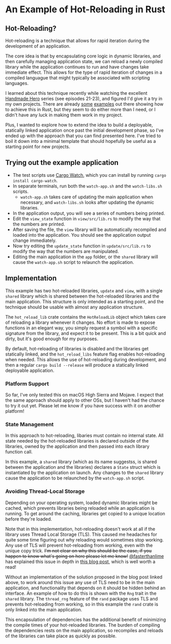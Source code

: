 # An Example of Hot-Reloading in Rust

## Hot-Reloading?

Hot-reloading is a technique that allows for rapid iteration during the development of an application.

The core idea is that by encapsulating core logic in dynamic libraries, and then carefully managing application state, we can reload a newly compiled library while the application continues to run and have changes take immediate effect. This allows for the type of rapid iteration of changes in a compiled languague that might typically be associated with scripting languages.

I learned about this technique recently while watching the excellent [Handmade Hero](https://handmadehero.org) series (see episodes 21-23), and figured I'd give it a try in my own projects. There are already [some](https://github.com/draivin/rust-hotswap) [examples](https://github.com/porglezomp-misc/live-reloading-rs) out there showing how to achieve this in Rust, but they seem to do either more than I need, or I didn't have any luck in making them work in my project.

Plus, I wanted to explore how to extend the idea to build a deployable, statically linked application once past the initial development phase, so I've ended up with the approach that you can find presented here. I've tried to boil it down into a minimal template that should hopefully be useful as a starting point for new projects.

## Trying out the example application

- The test scripts use [Cargo Watch](https://github.com/passcod/cargo-watch), which you can install by running `cargo install cargo-watch`.
- In separate terminals, run both the `watch-app.sh` and the `watch-libs.sh` scripts.
  - `watch-app.sh` takes care of updating the main application when necessary, and `watch-libs.sh` looks after updating the dynamic libraries.
- In the application output, you will see a series of numbers being printed.
- Edit the `view_state` function in `view/src/lib.rs` to modify the way that the numbers are printed.
- After saving the file, the `view` library will be automatically recompiled and loaded into the application. You should see the application output change immediately.
- Now try editing the `update_state` function in `update/src/lib.rs` to modify the way that the numbers are manipulated.
- Editing the main application in the `app` folder, or the `shared` library will cause the `watch-app.sh` script to relaunch the application.

## Implementation

This example has two hot-reloaded libraries, `update` and `view`, with a single `shared` library which is shared between the hot-reloaded libraries and the main application. This structure is only intended as a starting point, and the technique should be usable with almost any application structure.

The `hot_reload_lib` crate contains the `HotReloadLib` object which takes care of reloading a library whenever it changes. No effort is made to expose functions in an elegant way, you simply request a symbol with a specific signature from the library, and expect it to be present. This is a bit quick and dirty, but it's good enough for my purposes.

By default, hot-reloading of libraries is disabled and the libraries get statically linked, and the `hot_reload_libs` feature flag enables hot-reloading when needed. This allows the use of hot-reloading during development, and then a regular `cargo build --release` will produce a statically linked deployable application.

### Platform Support

So far, I've only tested this on macOS High Sierra and Mojave. I expect that the same approach should apply to other OSs, but I haven't had the chance to try it out yet. Please let me know if you have success with it on another platform!

### State Management

In this approach to hot-reloading, libaries must contain no internal state. All state needed by the hot-reloaded libraries is declared outside of the libraries, owned by the application and then passed into each library function call.

In this example, a `shared` library (which as its name suggestss, is shared between the application and the libraries) declares a `State` struct which is instantiated by the application on launch. Any changes to the `shared` library cause the application to be relaunched by the `watch-app.sh` script.

### Avoiding Thread-Local Storage

Depending on your operating system, loaded dynamic libraries might be cached, which prevents libraries being reloaded while an application is running. To get around the caching, libraries get copied to a unique location before they're loaded.

Note that in this implementation, hot-reloading doesn't work at all if the library uses Thread Local Storage (TLS). This caused me headaches for quite some time figuring out why reloading would sometimes stop working. Any use of TLS will prevent hot-reloading from working, even with the unique copy trick. ~~I'm not clear on why this should be the case, if you happen to know what's going on here please let me know!~~ [@fasterthanlime](https://github.com/fasterthanlime) has explained this issue in depth in [this blog post](https://fasterthanli.me/articles/so-you-want-to-live-reload-rust), which is well worth a read!

Without an implementation of the solution proposed in the blog post linked above, to work around this issue any use of TLS need to be in the main application, and functionality that depends on it should be hidden behind an interface. An example of how to do this is shown with the `Rng` trait in the `shared` library. The `thread_rng` feature of the `rand` package uses TLS and prevents hot-reloading from working, so in this example the `rand` crate is only linked into the main application.

This encapsulation of dependencies has the additional benefit of minimizing the compile times of your hot-reloaded libraries. The burden of compiling the dependencies rests on the main application, so recompiles and reloads of the libraries can take place as quickly as possible.
